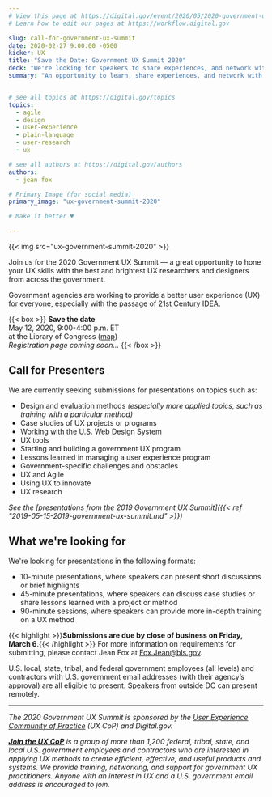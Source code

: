 ```yaml
---
# View this page at https://digital.gov/event/2020/05/2020-government-ux-summit
# Learn how to edit our pages at https://workflow.digital.gov

slug: call-for-government-ux-summit
date: 2020-02-27 9:00:00 -0500
kicker: UX
title: "Save the Date: Government UX Summit 2020"
deck: "We're looking for speakers to share experiences, and network with UX practitioners from across government."
summary: "An opportunity to learn, share experiences, and network with UX practitioners from across government."


# see all topics at https://digital.gov/topics
topics:
  - agile
  - design
  - user-experience
  - plain-language
  - user-research
  - ux

# see all authors at https://digital.gov/authors
authors:
  - jean-fox

# Primary Image (for social media)
primary_image: "ux-government-summit-2020"

# Make it better ♥

---
```


{{< img src="ux-government-summit-2020" >}}

Join us for the 2020 Government UX Summit — a great opportunity to hone your UX skills with the best and brightest UX researchers and designers from across the government.

Government agencies are working to provide a better user experience (UX) for everyone, especially with the passage of [21st Century IDEA](https://digital.gov/topics/21st-century-idea/).

{{< box >}}
**Save the date**<br/>
May 12, 2020, 9:00-4:00 p.m. ET<br/>
at the Library of Congress ([map](https://www.google.com/maps/place/Library+of+Congress/@38.888684,-77.0069077,17z/data=!3m2!4b1!5s0x89b7b82bf81714b1:0xb306acf1c3a0b282!4m5!3m4!1s0x390feef68ef83a4d:0x46cbb296f4de3eec!8m2!3d38.888684!4d-77.004719))<br/>
_Registration page coming soon..._
{{< /box >}}

## Call for Presenters
We are currently seeking submissions for presentations on topics such as:

 - Design and evaluation methods _(especially more applied topics, such as training with a particular method)_
 - Case studies of UX projects or programs
 - Working with the U.S. Web Design System
 - UX tools
 - Starting and building a government UX program
 - Lessons learned in managing a user experience program
 - Government-specific challenges and obstacles
 - UX and Agile
 - Using UX to innovate
 - UX research

_See the [presentations from the 2019 Government UX Summit]({{< ref "2019-05-15-2019-government-ux-summit.md" >}})_

## What we're looking for

We're looking for presentations in the following formats:

 - 10-minute presentations, where speakers can present short discussions or brief highlights
 - 45-minute presentations, where speakers can discuss case studies or share lessons learned with a project or method
 - 90-minute sessions, where speakers can provide more in-depth training on a UX method

{{< highlight >}}**Submissions are due by close of business on Friday, March 6**.{{< /highlight >}} For more information on requirements for submitting, please contact Jean Fox at [Fox.Jean@bls.gov](mailto:Fox.Jean@bls.gov).

U.S. local, state, tribal, and federal government employees (all levels) and contractors with U.S. government email addresses (with their agency’s approval) are all eligible to present. Speakers from outside DC can present remotely.

---

_The 2020 Government UX Summit is sponsored by the [User Experience Community of Practice](https://digital.gov/communities/user-experience/) (UX CoP) and Digital.gov._

_[**Join the UX CoP**](https://digital.gov/communities/user-experience/) is a group of more than 1,200 federal, tribal, state, and local U.S. government employees and contractors who are interested in applying UX methods to create efficient, effective, and useful products and systems. We provide training, networking, and support for government UX practitioners. Anyone with an interest in UX and a U.S. government email address is encouraged to join._
